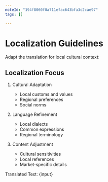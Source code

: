 ```yaml
---
noteId: "194f8060f0a711efac643bfa3c2cae97"
tags: []

---
```


# Localization Guidelines

Adapt the translation for local cultural context:

## Localization Focus
1. Cultural Adaptation
   - Local customs and values
   - Regional preferences
   - Social norms

2. Language Refinement
   - Local dialects
   - Common expressions
   - Regional terminology

3. Content Adjustment
   - Cultural sensitivities
   - Local references
   - Market-specific details

Translated Text:
{input} 